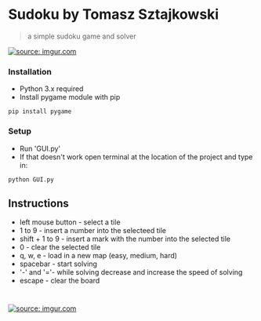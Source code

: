 # Sudoku by Tomasz Sztajkowski
> a simple sudoku game and solver

<a href="https://imgur.com/JP4TpR3"><img src="https://i.imgur.com/JP4TpR3.gif" title="source: imgur.com" /></a>

### Installation
- Python 3.x required
- Install pygame module with pip
```shell
pip install pygame
```

### Setup

- Run 'GUI.py'
- If that doesn't work open terminal at the location of the project and type in:
```shell
python GUI.py
```

## Instructions
- left mouse button - select a tile
- 1 to 9 - insert a number into the selecteed tile
- shift + 1 to 9 - insert a mark with the number into the selected tile
- 0 - clear the selected tile
- q, w, e - load in a new map (easy, medium, hard)
- spacebar - start solving
- '-' and '='- while solving decrease and increase the speed of solving
- escape - clear the board
#
<a href="https://imgur.com/Wgb2chb"><img src="https://i.imgur.com/Wgb2chb.png" title="source: imgur.com" /></a>
